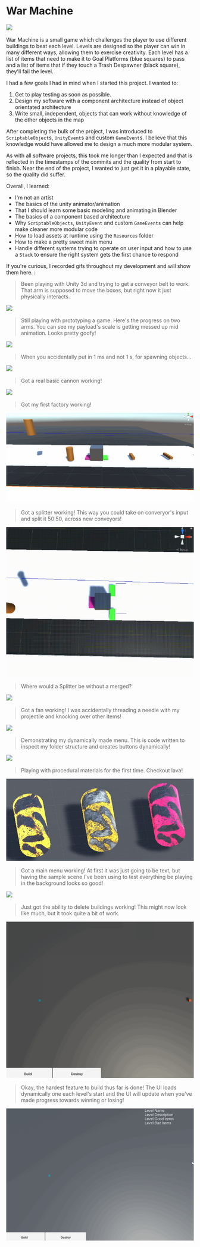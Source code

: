 # War Machine

![](Gifs/main_menu_trimmed.gif)

War Machine is a small game which challenges the player to use different buildings to beat each level. Levels are designed so the player can win in many different ways, allowing them to exercise creativity. Each level has a list of items that need to make it to Goal Platforms (blue squares) to pass and a list of items that if they touch a Trash Despawner (black square), they'll fail the level.

I had a few goals I had in mind when I started this project. I wanted to:

1. Get to play testing as soon as possible.
2. Design my software with a component architecture instead of object orientated architecture
3. Write small, independent, objects that can work without knowledge of the other objects in the map

After completing the bulk of the project, I was introduced to `ScriptableObject`s, `UnityEvent`s and custom `GameEvent`s. I believe that this knowledge would have allowed me to design a much more modular system. 

As with all software projects, this took me longer than I expected and that is reflected in the timestamps of the commits and the quality from start to finish. Near the end of the project, I wanted to just get it in a playable state, so the quality did suffer.

Overall, I learned:

- I'm not an artist
- The basics of the unity animator/animation
- That I should learn some basic modeling and animating in Blender
- The basics of a component based architecture
- Why `ScriptableObjects`, `UnityEvent` and custom `GameEvents` can help make cleaner more modular code
- How to load assets at runtime using the `Resources` folder
- How to make a pretty sweet main menu
- Handle different systems trying to operate on user input and how to use a `Stack` to ensure the right system gets the first chance to respond

If you're curious, I recorded gifs throughout my development and will show them here. :


> Been playing with Unity 3d and trying to get a conveyor belt to work. That arm is supposed to move the boxes, but right now it just physically interacts.

![](Gifs/conveyor_belt.gif)


> Still playing with prototyping a game. Here's the progress on two arms. You can see my payload's scale is getting messed up mid animation. Looks pretty goofy!

![](Gifs/two_arms_resizing_payload_demo.gif)


> When you accidentally put in 1 ms and not 1 s, for spawning objects...

![](Gifs/spawn_all_the_things.gif)


> Got a real basic cannon working!

![](Gifs/cannon.gif)


> Got my first factory working!

![](Gifs/first_factory.gif)


> Got a splitter working! This way you could take on converyor's input and split it 50:50, across new conveyors!

![](Gifs/splitter.gif)


> Where would a Splitter be without a merged?

![](Gifs/merge.gif)


> Got a fan working! I was accidentally threading a needle with my projectile and knocking over other items!

![](Gifs/fan_threading_needle.gif)


> Demonstrating my dynamically made menu. This is code written to inspect my folder structure and creates buttons dynamically!

![](Gifs/dynamically_made_menu.gif)


> Playing with procedural materials for the first time. Checkout lava!

![](Gifs/procedural_materials.jpg)


> Got a main menu working! At first it was just going to be text, but having the sample scene I've been using to test everything be playing in the background looks so good!

![](Gifs/main_menu_trimmed.gif)


> Just got the ability to delete buildings working! This might now look like much, but it took quite a bit of work.

![](Gifs/delete_trimmed.gif)


> Okay, the hardest feature to build thus far is done! The UI loads dynamically one each level's start and the UI will update when you've made progress towards winning or losing!

![](Gifs/ui_displaying_dynamically_and_upadting_trimmed.gif)